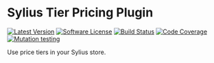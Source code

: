 # Sylius Tier Pricing Plugin

[![Latest Version][ico-version]][link-packagist]
[![Software License][ico-license]](LICENSE)
[![Build Status][ico-github-actions]][link-github-actions]
[![Code Coverage][ico-code-coverage]][link-code-coverage]
[![Mutation testing][ico-infection]][link-infection]

Use price tiers in your Sylius store.

[ico-version]: https://poser.pugx.org/setono/sylius-tier-pricing-plugin/v/stable
[ico-license]: https://poser.pugx.org/setono/sylius-tier-pricing-plugin/license
[ico-github-actions]: https://github.com/Setono/sylius-tier-pricing-plugin/workflows/build/badge.svg
[ico-code-coverage]: https://codecov.io/gh/Setono/sylius-tier-pricing-plugin/graph/badge.svg
[ico-infection]: https://img.shields.io/endpoint?style=flat&url=https%3A%2F%2Fbadge-api.stryker-mutator.io%2Fgithub.com%2FSetono%2FSyliusPluginSkeleton%2Fmaster

[link-packagist]: https://packagist.org/packages/setono/sylius-tier-pricing-plugin
[link-github-actions]: https://github.com/Setono/sylius-tier-pricing-plugin/actions
[link-code-coverage]: https://codecov.io/gh/Setono/sylius-tier-pricing-plugin
[link-infection]: https://dashboard.stryker-mutator.io/reports/github.com/Setono/sylius-tier-pricing-plugin/master
